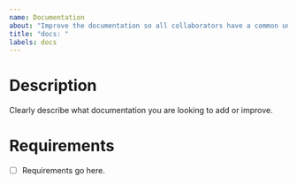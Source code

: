 ```yaml
---
name: Documentation
about: "Improve the documentation so all collaborators have a common understanding: inline comments, docs generation and markdown files updates."
title: "docs: "
labels: docs
---
```


# Description

Clearly describe what documentation you are looking to add or improve.

# Requirements

- [ ] Requirements go here.
